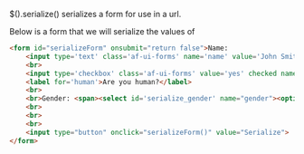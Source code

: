 $().serialize() serializes a form for use in a url.

Below is a form that we will serialize the values of

```html
<form id="serializeForm" onsubmit="return false">Name:
    <input type='text' class='af-ui-forms' name='name' value='John Smith'>
    <br>
    <input type='checkbox' class='af-ui-forms' value='yes' checked name='human'>
    <label for='human'>Are you human?</label>
    <br>
    <br>Gender: <span><select id='serialize_gender' name="gender"><option value='m'>Male</option><option value='f'>Female</option><select></span>
    <br>
    <br>
    <br>
    <input type="button" onclick="serializeForm()" value="Serialize">
</form>
```
